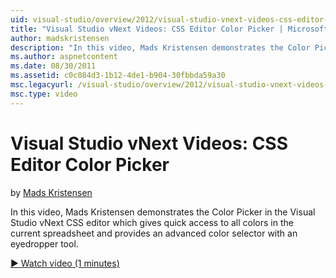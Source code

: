```yaml
---
uid: visual-studio/overview/2012/visual-studio-vnext-videos-css-editor-color-picker
title: "Visual Studio vNext Videos: CSS Editor Color Picker | Microsoft Docs"
author: madskristensen
description: "In this video, Mads Kristensen demonstrates the Color Picker in the Visual Studio vNext CSS editor which shows colors in the current spreadsheet and provides..."
ms.author: aspnetcontent
ms.date: 08/30/2011
ms.assetid: c0c084d3-1b12-4de1-b904-30fbbda59a30
msc.legacyurl: /visual-studio/overview/2012/visual-studio-vnext-videos-css-editor-color-picker
msc.type: video
---
```

Visual Studio vNext Videos: CSS Editor Color Picker
====================
by [Mads Kristensen](https://github.com/madskristensen)

In this video, Mads Kristensen demonstrates the Color Picker in the Visual Studio vNext CSS editor which gives quick access to all colors in the current spreadsheet and provides an advanced color selector with an eyedropper tool.

[&#9654; Watch video (1 minutes)](https://channel9.msdn.com/Blogs/ASP-NET-Site-Videos/visual-studio-vnext-videos-css-editor-color-picker)
